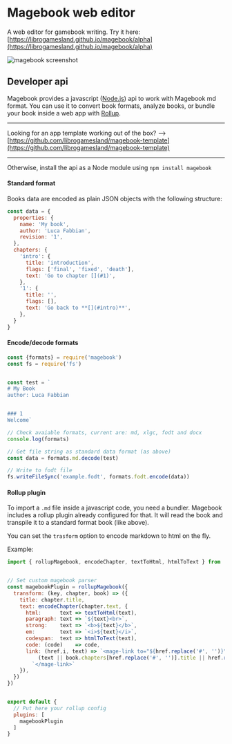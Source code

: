 # Magebook web editor
A web editor for gamebook writing. Try it here: [https://librogamesland.github.io/magebook/alpha](https://librogamesland.github.io/magebook/alpha)

<img src="https://librogamesland.github.io/magebook/screenshots/1.jpg" alt="magebook screenshot" style="max-width:100%;">

## Developer api
Magebook provides a javascript ([Node.js](https://nodejs.org/)) api to work with Magebook md format. You can use it to convert book formats, analyze books, or bundle your book inside a web app with [Rollup](https://rollupjs.org/).

---
Looking for an app template working out of the box? --> [https://github.com/librogamesland/magebook-template](https://github.com/librogamesland/magebook-template)

---
Otherwise, install the api as a Node module using `npm install magebook`

#### Standard format
Books data are encoded as plain JSON objects with the following structure:
```javascript
const data = {
  properties: {
    name: 'My book', 
    author: 'Luca Fabbian',
    revision: '1',
  },
  chapters: {
    'intro': {
      title: 'introduction',
      flags: ['final', 'fixed', 'death'],
      text: 'Go to chapter [](#1)',
    },
    '1': {
      title: '',
      flags: [],
      text: 'Go back to **[](#intro)**',
    },
  }
}

```

#### Encode/decode formats
```javascript
const {formats} = require('magebook')
const fs = require('fs')


const test = `
# My Book
author: Luca Fabbian


### 1
Welcome`

// Check avaiable formats, current are: md, xlgc, fodt and docx
console.log(formats)

// Get file string as standard data format (as above)
const data = formats.md.decode(test)

// Write to fodt file 
fs.writeFileSync('example.fodt', formats.fodt.encode(data))


```

#### Rollup plugin
To import a `.md` file inside a javascript code, you need a bundler. Magebook includes a rollup plugin already configured for that. It will read the book and transpile it to a standard format book (like above). 

You can set the `trasform` option to encode markdown to html on the fly.

Example:
```javascript
import { rollupMagebook, encodeChapter, textToHtml, htmlToText } from 'magebook';


// Set custom magebook parser
const magebookPlugin = rollupMagebook({
  transform: (key, chapter, book) => ({
    title: chapter.title,
    text: encodeChapter(chapter.text, {
      html:      text => textToHtml(text),
      paragraph: text => `${text}<br>`,
      strong:    text => `<b>${text}</b>`,
      em:        text => `<i>${text}</i>`,
      codespan:  text => htmlToText(text),
      code: (code)    => code,
      link: (href,i, text) => `<mage-link to="${href.replace('#', '')}">` +
          (text || book.chapters[href.replace('#', '')].title || href.replace('#', '')) + 
        `</mage-link>`    
    }), 
  })
})                   


export default {
  // Put here your rollup config
  plugins: [
    magebookPlugin
  ]
}

```
